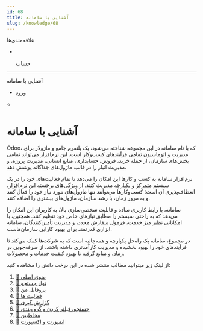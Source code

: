 ```yaml
---
id: 68
title: آشنایی با سامانه
slug: /knowledge/68
---
```


 
  علاقه‌مندی‌ها
* [​](./68)

  حساب

---

 

آشنایی با سامانه

- [ورود](/web/login?redirect=/knowledge/article/68)

 

⭐

# آشنایی با سامانه

Odoo، که با نام سامانه در این مجموعه شناخته می‌شود، یک پلتفرم جامع و ماژولار برای مدیریت و اتوماسیون تمامی فرآیندهای کسب‌وکار است. این نرم‌افزار می‌تواند تمامی بخش‌های سازمان، از جمله خرید، فروش، حسابداری، منابع انسانی، مدیریت پروژه، و مدیریت انبار را در قالب ماژول‌های جداگانه پوشش دهد.

نرم‌افزار سامانه به کسب‌ و کارها این امکان را می‌دهد تا تمام فعالیت‌های خود را در یک سیستم متمرکز و یکپارچه مدیریت کنند. از ویژگی‌های برجسته این نرم‌افزار، انعطاف‌پذیری آن است؛ کسب‌وکارها می‌توانند تنها ماژول‌های مورد نیاز خود را فعال کنند و به مرور زمان، با رشد سازمان، ماژول‌های بیشتری را اضافه کنند.

سامانه، با رابط کاربری ساده و قابلیت شخصی‌سازی بالا، به کاربران این امکان را می‌دهد که به راحتی سیستم را مطابق نیازهای خاص خود تنظیم کنند. همچنین، با امکاناتی نظیر میز خدمت، فرمول سفارش مجدد، و مدیریت تأمین‌کنندگان، سامانه ابزاری قدرتمند برای بهبود کارایی سازمان‌هاست.

در مجموع، سامانه یک راه‌حل یکپارچه و همه‌جانبه است که به شرکت‌ها کمک می‌کند تا فرآیندهای خود را بهبود بخشیده و مدیریت کارآمدتری داشته باشند، از صرفه‌جویی در زمان و منابع گرفته تا بهبود کیفیت خدمات و محصولات.

از لینک زیر میتوانید مطالب منتشر شده در این درخت دانش را مشاهده کنید:

1. [📖 منوی اصلی](./69)
2. [📖 نوار جستجو](./72)
3. [📖 پروفایل من](./71)
4. [📖 فعالیت ها](./70)
5. [📖 گزارش گیری](./127)
6. [📖 جستجو، فیلتر کردن و گروه‌بندی](./128)
7. [📖 مخاطبین](./129)
8. [📖 ایمپورت و اکسپورت](./130)